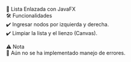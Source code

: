 📌 Lista Enlazada con JavaFX<br>
🛠 Funcionalidades<br>
✔️ Ingresar nodos por izquierda y derecha.<br>
✔️ Limpiar la lista y el lienzo (Canvas).<br>

⚠️ Nota<br>
🚨 Aún no se ha implementado manejo de errores.

